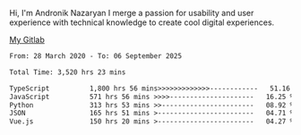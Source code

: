 Hi, I'm Andronik Nazaryan
I merge a passion for usability and user experience with technical knowledge to create cool digital experiences.

[My Gitlab](https://gitlab.com/anridev24)

<!--START_SECTION:waka-->

```txt
From: 28 March 2020 - To: 06 September 2025

Total Time: 3,520 hrs 23 mins

TypeScript          1,800 hrs 56 mins>>>>>>>>>>>>>------------   51.16 %
JavaScript          571 hrs 56 mins >>>>---------------------   16.25 %
Python              313 hrs 53 mins >>-----------------------   08.92 %
JSON                165 hrs 51 mins >------------------------   04.71 %
Vue.js              150 hrs 20 mins >------------------------   04.27 %
```

<!--END_SECTION:waka-->
